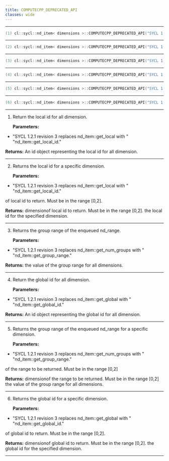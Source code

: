 ```yaml
---
title: COMPUTECPP_DEPRECATED_API
classes: wide
---
```



---

```cpp
(1) cl::sycl::nd_item< dimensions >::COMPUTECPP_DEPRECATED_API("SYCL 1.2.1 revision 3 replaces nd_item::get_local with " "nd_item::get_local_id.") id< dimensions > get_local() const
```

---

```cpp
(2) cl::sycl::nd_item< dimensions >::COMPUTECPP_DEPRECATED_API("SYCL 1.2.1 revision 3 replaces nd_item::get_local with " "nd_item::get_local_id.") size_t get_local(unsigned int dimension) const
```

---

```cpp
(3) cl::sycl::nd_item< dimensions >::COMPUTECPP_DEPRECATED_API("SYCL 1.2.1 revision 3 replaces nd_item::get_num_groups with " "nd_item::get_group_range.") range< dimensions > get_num_groups() const
```

---

```cpp
(4) cl::sycl::nd_item< dimensions >::COMPUTECPP_DEPRECATED_API("SYCL 1.2.1 revision 3 replaces nd_item::get_global with " "nd_item::get_global_id.") id< dimensions > get_global() const
```

---

```cpp
(5) cl::sycl::nd_item< dimensions >::COMPUTECPP_DEPRECATED_API("SYCL 1.2.1 revision 3 replaces nd_item::get_num_groups with " "nd_item::get_group_range.") size_t get_num_groups(int dimension) const
```

---

```cpp
(6) cl::sycl::nd_item< dimensions >::COMPUTECPP_DEPRECATED_API("SYCL 1.2.1 revision 3 replaces nd_item::get_global with " "nd_item::get_global_id.") size_t get_global(unsigned int dimension) const
```

---

1. Return the local id for all dimension. 

   **Parameters:**

  * "SYCL 1.2.1 revision 3 replaces nd_item::get_local with " "nd_item::get_local_id." 

   

   **Returns:** An id object representing the local id for all dimension. 

---

2. Returns the local id for a specific dimension. 

   **Parameters:**

  * "SYCL 1.2.1 revision 3 replaces nd_item::get_local with " "nd_item::get_local_id." 

   of local id to return. Must be in the range [0,2]. 

   **Returns:** dimensionof local id to return. Must be in the range [0,2]. the local id for the specified dimension. 

---

3. Returns the group range of the enqueued nd_range. 

   **Parameters:**

  * "SYCL 1.2.1 revision 3 replaces nd_item::get_num_groups with " "nd_item::get_group_range." 

   

   **Returns:** the value of the group range for all dimensions. 

---

4. Return the global id for all dimension. 

   **Parameters:**

  * "SYCL 1.2.1 revision 3 replaces nd_item::get_global with " "nd_item::get_global_id." 

   

   **Returns:** An id object representing the global id for all dimension. 

---

5. Returns the group range of the enqueued nd_range for a specific dimension. 

   **Parameters:**

  * "SYCL 1.2.1 revision 3 replaces nd_item::get_num_groups with " "nd_item::get_group_range." 

   of the range to be returned. Must be in the range [0,2] 

   **Returns:** dimensionof the range to be returned. Must be in the range [0,2] the value of the group range for all dimensions. 

---

6. Returns the global id for a specific dimension. 

   **Parameters:**

  * "SYCL 1.2.1 revision 3 replaces nd_item::get_global with " "nd_item::get_global_id." 

   of global id to return. Must be in the range [0,2]. 

   **Returns:** dimensionof global id to return. Must be in the range [0,2]. the global id for the specified dimension. 

---


